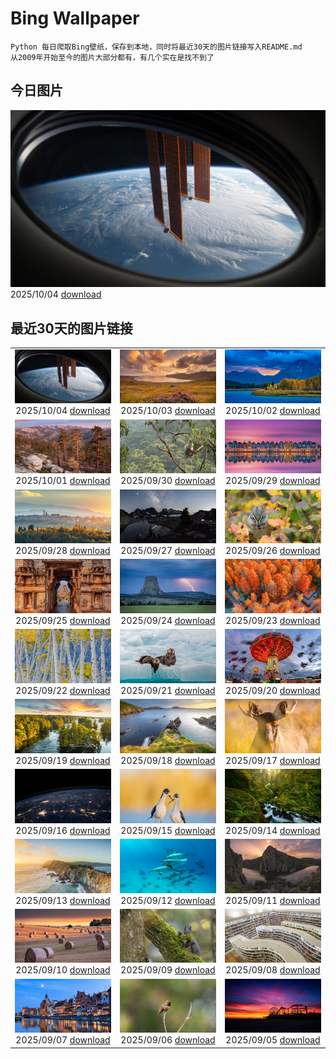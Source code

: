 # Bing Wallpaper

```
Python 每日爬取Bing壁纸，保存到本地，同时将最近30天的图片链接写入README.md
从2009年开始至今的图片大部分都有，有几个实在是找不到了
```



## 今日图片


![](./images/2025/10/04/DragonEndeavour_ZH-CN8160066040_1920x1080_2025-10-04.jpg)2025/10/04 [download](./images/2025/10/04/DragonEndeavour_ZH-CN8160066040_1920x1080_2025-10-04.jpg)

## 最近30天的图片链接


|      |      |      |
| :----: | :----: | :----: |
|![](./images/2025/10/04/DragonEndeavour_ZH-CN8160066040_1920x1080_2025-10-04.jpg)2025/10/04 [download](./images/2025/10/04/DragonEndeavour_ZH-CN8160066040_1920x1080_2025-10-04.jpg)|![](./images/2025/10/03/SkyeHeather_ZH-CN2820283990_1920x1080_2025-10-03.jpg)2025/10/03 [download](./images/2025/10/03/SkyeHeather_ZH-CN2820283990_1920x1080_2025-10-03.jpg)|![](./images/2025/10/02/OxbowBend_ZH-CN7211791969_1920x1080_2025-10-02.jpg)2025/10/02 [download](./images/2025/10/02/OxbowBend_ZH-CN7211791969_1920x1080_2025-10-02.jpg)|
|![](./images/2025/10/01/YosemiteClark_ZH-CN7179533292_1920x1080_2025-10-01.jpg)2025/10/01 [download](./images/2025/10/01/YosemiteClark_ZH-CN7179533292_1920x1080_2025-10-01.jpg)|![](./images/2025/09/30/EucalyptusKoala_ZH-CN6942451940_1920x1080_2025-09-30.jpg)2025/09/30 [download](./images/2025/09/30/EucalyptusKoala_ZH-CN6942451940_1920x1080_2025-09-30.jpg)|![](./images/2025/09/29/HoutenHouses_ZH-CN6776452438_1920x1080_2025-09-29.jpg)2025/09/29 [download](./images/2025/09/29/HoutenHouses_ZH-CN6776452438_1920x1080_2025-09-29.jpg)|
|![](./images/2025/09/28/PienzaItaly_ZH-CN6564335348_1920x1080_2025-09-28.jpg)2025/09/28 [download](./images/2025/09/28/PienzaItaly_ZH-CN6564335348_1920x1080_2025-09-28.jpg)|![](./images/2025/09/27/TankLakes_ZH-CN6402368934_1920x1080_2025-09-27.jpg)2025/09/27 [download](./images/2025/09/27/TankLakes_ZH-CN6402368934_1920x1080_2025-09-27.jpg)|![](./images/2025/09/26/AutumnChipmunk_ZH-CN6224482683_1920x1080_2025-09-26.jpg)2025/09/26 [download](./images/2025/09/26/AutumnChipmunk_ZH-CN6224482683_1920x1080_2025-09-26.jpg)|
|![](./images/2025/09/25/FortChittorgarh_ZH-CN5999553283_1920x1080_2025-09-25.jpg)2025/09/25 [download](./images/2025/09/25/FortChittorgarh_ZH-CN5999553283_1920x1080_2025-09-25.jpg)|![](./images/2025/09/24/BearLodge_ZH-CN5880511888_1920x1080_2025-09-24.jpg)2025/09/24 [download](./images/2025/09/24/BearLodge_ZH-CN5880511888_1920x1080_2025-09-24.jpg)|![](./images/2025/09/23/AutumnalEquinoxY25_ZH-CN5692548297_1920x1080_2025-09-23.jpg)2025/09/23 [download](./images/2025/09/23/AutumnalEquinoxY25_ZH-CN5692548297_1920x1080_2025-09-23.jpg)|
|![](./images/2025/09/22/AspenEquinox_ZH-CN5474695693_1920x1080_2025-09-22.jpg)2025/09/22 [download](./images/2025/09/22/AspenEquinox_ZH-CN5474695693_1920x1080_2025-09-22.jpg)|![](./images/2025/09/21/IceOtters_ZH-CN5393791969_1920x1080_2025-09-21.jpg)2025/09/21 [download](./images/2025/09/21/IceOtters_ZH-CN5393791969_1920x1080_2025-09-21.jpg)|![](./images/2025/09/20/OktoberfestSwing_ZH-CN5270146600_1920x1080_2025-09-20.jpg)2025/09/20 [download](./images/2025/09/20/OktoberfestSwing_ZH-CN5270146600_1920x1080_2025-09-20.jpg)|
|![](./images/2025/09/19/ThousandIslands_ZH-CN3197750437_1920x1080_2025-09-19.jpg)2025/09/19 [download](./images/2025/09/19/ThousandIslands_ZH-CN3197750437_1920x1080_2025-09-19.jpg)|![](./images/2025/09/18/DunquinIreland_ZH-CN1418844818_1920x1080_2025-09-18.jpg)2025/09/18 [download](./images/2025/09/18/DunquinIreland_ZH-CN1418844818_1920x1080_2025-09-18.jpg)|![](./images/2025/09/17/YoungMoose_ZH-CN4639410217_1920x1080_2025-09-17.jpg)2025/09/17 [download](./images/2025/09/17/YoungMoose_ZH-CN4639410217_1920x1080_2025-09-17.jpg)|
|![](./images/2025/09/16/OzoneEarth_ZH-CN0993915980_1920x1080_2025-09-16.jpg)2025/09/16 [download](./images/2025/09/16/OzoneEarth_ZH-CN0993915980_1920x1080_2025-09-16.jpg)|![](./images/2025/09/15/Echasse_ZH-CN0670369582_1920x1080_2025-09-15.jpg)2025/09/15 [download](./images/2025/09/15/Echasse_ZH-CN0670369582_1920x1080_2025-09-15.jpg)|![](./images/2025/09/14/HohWaterfall_ZH-CN0297269806_1920x1080_2025-09-14.jpg)2025/09/14 [download](./images/2025/09/14/HohWaterfall_ZH-CN0297269806_1920x1080_2025-09-14.jpg)|
|![](./images/2025/09/13/PointReyesSeashore_ZH-CN0076789582_1920x1080_2025-09-13.jpg)2025/09/13 [download](./images/2025/09/13/PointReyesSeashore_ZH-CN0076789582_1920x1080_2025-09-13.jpg)|![](./images/2025/09/12/SpinnerDolphins_ZH-CN9731341241_1920x1080_2025-09-12.jpg)2025/09/12 [download](./images/2025/09/12/SpinnerDolphins_ZH-CN9731341241_1920x1080_2025-09-12.jpg)|![](./images/2025/09/11/ExtremaduraJamon_ZH-CN1559355133_1920x1080_2025-09-11.jpg)2025/09/11 [download](./images/2025/09/11/ExtremaduraJamon_ZH-CN1559355133_1920x1080_2025-09-11.jpg)|
|![](./images/2025/09/10/YorkshireHay_ZH-CN9097986997_1920x1080_2025-09-10.jpg)2025/09/10 [download](./images/2025/09/10/YorkshireHay_ZH-CN9097986997_1920x1080_2025-09-10.jpg)|![](./images/2025/09/09/SwissSquirrel_ZH-CN1499344455_1920x1080_2025-09-09.jpg)2025/09/09 [download](./images/2025/09/09/SwissSquirrel_ZH-CN1499344455_1920x1080_2025-09-09.jpg)|![](./images/2025/09/08/OrchardLibrary_ZH-CN3578982798_1920x1080_2025-09-08.jpg)2025/09/08 [download](./images/2025/09/08/OrchardLibrary_ZH-CN3578982798_1920x1080_2025-09-08.jpg)|
|![](./images/2025/09/07/BlueGdansk_ZH-CN3328928509_1920x1080_2025-09-07.jpg)2025/09/07 [download](./images/2025/09/07/BlueGdansk_ZH-CN3328928509_1920x1080_2025-09-07.jpg)|![](./images/2025/09/06/RufousHummer_ZH-CN1777072350_1920x1080_2025-09-06.jpg)2025/09/06 [download](./images/2025/09/06/RufousHummer_ZH-CN1777072350_1920x1080_2025-09-06.jpg)|![](./images/2025/09/05/SunsetPier_ZH-CN1202083395_1920x1080_2025-09-05.jpg)2025/09/05 [download](./images/2025/09/05/SunsetPier_ZH-CN1202083395_1920x1080_2025-09-05.jpg)|


